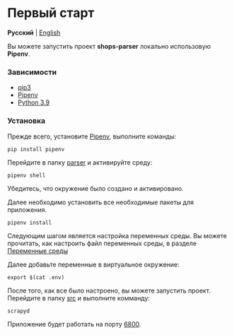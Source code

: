 # Первый старт

**Русский** | [English](../en/first_start.md)

Вы можете запустить проект **shops-parser** локально использовую **Pipenv**.

### Зависимости

* [pip3](https://github.com/pypa/pip)
* [Pipenv](https://pypi.org/project/pipenv/)
* [Python 3.9](https://www.ics.uci.edu/~pattis/common/handouts/pythoneclipsejava/python.html)

### Установка

Прежде всего, установите [Pipenv](https://pypi.org/project/pipenv/), выполните команды:

    pip install pipenv

Перейдите в папку [parser](../../docker/parser) и активируйте среду:

    pipenv shell

Убедитесь, что окружение было создано и активировано.

Далее необходимо установить все необходимые пакеты для приложения.

    pipenv install
    
Следующим шагом является настройка переменных среды.
Вы можете прочитать, как настроить файл переменных среды, в разделе [Переменные среды](enviroment.md)

Далее добавьте переменные в виртуальное окружение:

    export $(cat .env)

После того, как все было настроено, вы можете запустить проект. Перейдите в папку [src](../../src) и выполните комманду:

    scrapyd 
   
Приложение будет работать на порту [6800](http://localhost:6800).